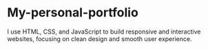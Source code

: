 # My-personal-portfolio
I use HTML, CSS, and JavaScript to build responsive and interactive websites, focusing on clean design and smooth user experience.
